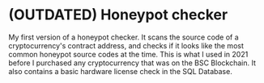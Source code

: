 # (OUTDATED) Honeypot checker

My first version of a honeypot checker. It scans the source code of a cryptocurrency's contract address, and checks if it looks like the most common honeypot source codes
at the time. This is what I used in 2021 before I purchased any cryptocurrency that was on the BSC Blockchain.
It also contains a basic hardware license check in the SQL Database.
